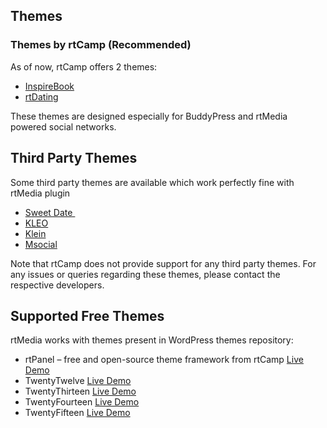 ## Themes

### Themes by rtCamp (Recommended)

As of now, rtCamp offers 2 themes:

* [InspireBook](https://rtcamp.com/products/inspirebook)
* [rtDating](https://rtcamp.com/products/rtdating)

These themes are designed especially for BuddyPress and rtMedia powered social networks.


## Third Party Themes


Some third party themes are available which work perfectly fine with rtMedia plugin

* [Sweet Date ](http://rt.cx/sweetdate)
* [KLEO](http://rt.cx/kleo)
* [Klein](http://rt.cx/klein)
* [Msocial](http://rt.cx/msocial)

Note that rtCamp does not provide support for any third party themes. For any issues or queries regarding these themes, please contact the respective developers.

## Supported Free Themes

rtMedia works with themes present in WordPress themes repository:

* rtPanel – free and open-source theme framework from rtCamp [Live Demo](http://demo.rtcamp.com/rtmedia/?theme=rtPanel)
* TwentyTwelve [Live Demo](http://demo.rtcamp.com/rtmedia/?theme=Twenty%20Twelve)
* TwentyThirteen [Live Demo](http://demo.rtcamp.com/rtmedia/?theme=Twenty%20Thirteen)
* TwentyFourteen [Live Demo](http://demo.rtcamp.com/rtmedia/?theme=Twenty%20Fourteen)
* TwentyFifteen [Live Demo](http://demo.rtcamp.com/rtmedia/?theme=Twenty%20Fifteen)
